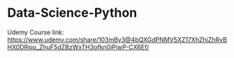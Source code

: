# Data-Science-Python 


Udemy Course link: https://www.udemy.com/share/103mBy3@4bQXGdPNMV5XZ17XhZhiZhRvBHX0DRsjo_ZhuF5dZBzWxTH3ofkn0jPiwP-CX6Ef/ 


